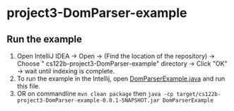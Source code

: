 # project3-DomParser-example

## Run the example

1. Open IntelliJ IDEA -> Open -> (Find the location of the repository) -> Choose "
   cs122b-project3-DomParser-example" directory -> Click "OK" -> wait until indexing is complete.
2. To run the example in the Intellij, open [DomParserExample.java](src/main/java/DomParser.java) and run this file.
3. OR on commandline
   `mvn clean package` then
   `java -cp target/cs122b-project3-DomParser-example-0.0.1-SNAPSHOT.jar DomParserExample`

